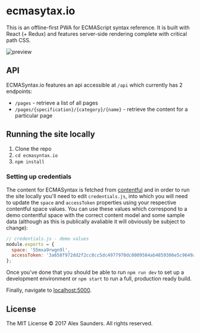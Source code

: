 # ecmasytax.io

This is an offline-first PWA for ECMAScript syntax reference. It is built with React (+ Redux) and features server-side rendering complete with critical path CSS.

![preview](https://user-images.githubusercontent.com/22820481/30816456-e8238670-a20d-11e7-9d73-5ae97b398df6.jpg)

## API

ECMASyntax.io features an api accessible at `/api` which currently has 2 endpoints:

- `/pages` - retrieve a list of all pages
- `/pages/{specification}/{category}/{name}` - retrieve the content for a particular page
 
## Running the site locally

1. Clone the repo
2. `cd ecmasyntax.io`
3. `npm install`

### Setting up credentials

The content for ECMASyntax is fetched from [contentful](https://www.contentful.com/) and in order to run the site locally you'll need to edit `credentials.js`, into which you will need to update the `space` and `accessToken` properties using your respective contentful space values. You can use these values which correspond to a demo contentful space with the correct content model and some sample data (although as this is publically avaliable it will obviously be subject to change):

```javascript
// credentials.js - demo values
module.exports = {
  space: '55mxa9rwgn9l',
  accessToken: '3a658f972dd2f2cc8cc5dc4977970dc0009584ab4859306e5c9649a8d109b965',
};
```

Once you've done that you should be able to run `npm run dev` to set up a development environment or `npm start` to run a full, production ready build.

Finally, navigate to [localhost:5000](https://localhost:5000).


## License

The MIT License © 2017 Alex Saunders. All rights reserved.
